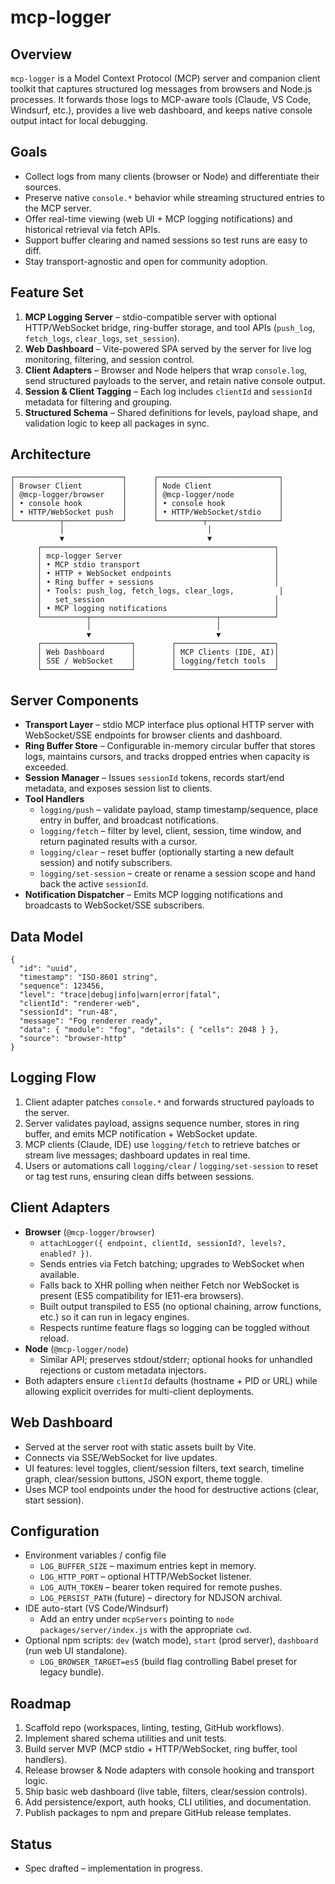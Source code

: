 # mcp-logger

## Overview

`mcp-logger` is a Model Context Protocol (MCP) server and companion client
toolkit that captures structured log messages from browsers and Node.js
processes. It forwards those logs to MCP-aware tools (Claude, VS Code, Windsurf,
etc.), provides a live web dashboard, and keeps native console output intact for
local debugging.

## Goals

- Collect logs from many clients (browser or Node) and differentiate their
  sources.
- Preserve native `console.*` behavior while streaming structured entries to the
  MCP server.
- Offer real-time viewing (web UI + MCP logging notifications) and historical
  retrieval via fetch APIs.
- Support buffer clearing and named sessions so test runs are easy to diff.
- Stay transport-agnostic and open for community adoption.

## Feature Set

1. **MCP Logging Server** – stdio-compatible server with optional HTTP/WebSocket
   bridge, ring-buffer storage, and tool APIs (`push_log`, `fetch_logs`,
   `clear_logs`, `set_session`).
2. **Web Dashboard** – Vite-powered SPA served by the server for live log
   monitoring, filtering, and session control.
3. **Client Adapters** – Browser and Node helpers that wrap `console.log`, send
   structured payloads to the server, and retain native console output.
4. **Session & Client Tagging** – Each log includes `clientId` and `sessionId`
   metadata for filtering and grouping.
5. **Structured Schema** – Shared definitions for levels, payload shape, and
   validation logic to keep all packages in sync.

## Architecture

```
┌────────────────────────┐      ┌───────────────────────────┐
│ Browser Client         │      │ Node Client               │
│ @mcp-logger/browser    │      │ @mcp-logger/node          │
│ • console hook         │      │ • console hook            │
│ • HTTP/WebSocket push  │      │ • HTTP/WebSocket/stdio    │
└──────────┬─────────────┘      └──────────┬────────────────┘
           │                                │
           ▼                                ▼
      ┌────────────────────────────────────────────────────┐
      │ mcp-logger Server                                  │
      │ • MCP stdio transport                              │
      │ • HTTP + WebSocket endpoints                       │
      │ • Ring buffer + sessions                           │
      │ • Tools: push_log, fetch_logs, clear_logs,          │
      │   set_session                                      │
      │ • MCP logging notifications                        │
      └──────────┬────────────────────────────┬────────────┘
                 │                            │
                 ▼                            ▼
      ┌────────────────────┐        ┌──────────────────────┐
      │ Web Dashboard      │        │ MCP Clients (IDE, AI)│
      │ SSE / WebSocket    │        │ logging/fetch tools  │
      └────────────────────┘        └──────────────────────┘
```

## Server Components

- **Transport Layer** – stdio MCP interface plus optional HTTP server with
  WebSocket/SSE endpoints for browser clients and dashboard.
- **Ring Buffer Store** – Configurable in-memory circular buffer that stores
  logs, maintains cursors, and tracks dropped entries when capacity is
  exceeded.
- **Session Manager** – Issues `sessionId` tokens, records start/end metadata,
  and exposes session list to clients.
- **Tool Handlers**
  - `logging/push` – validate payload, stamp timestamp/sequence, place entry in
    buffer, and broadcast notifications.
  - `logging/fetch` – filter by level, client, session, time window, and return
    paginated results with a cursor.
  - `logging/clear` – reset buffer (optionally starting a new default session)
    and notify subscribers.
  - `logging/set-session` – create or rename a session scope and hand back the
    active `sessionId`.
- **Notification Dispatcher** – Emits MCP logging notifications and broadcasts
  to WebSocket/SSE subscribers.

## Data Model

```jsonc
{
  "id": "uuid",
  "timestamp": "ISO-8601 string",
  "sequence": 123456,
  "level": "trace|debug|info|warn|error|fatal",
  "clientId": "renderer-web",
  "sessionId": "run-48",
  "message": "Fog renderer ready",
  "data": { "module": "fog", "details": { "cells": 2048 } },
  "source": "browser-http"
}
```

## Logging Flow

1. Client adapter patches `console.*` and forwards structured payloads to the
   server.
2. Server validates payload, assigns sequence number, stores in ring buffer, and
   emits MCP notification + WebSocket update.
3. MCP clients (Claude, IDE) use `logging/fetch` to retrieve batches or stream
   live messages; dashboard updates in real time.
4. Users or automations call `logging/clear` / `logging/set-session` to reset or
   tag test runs, ensuring clean diffs between sessions.

## Client Adapters

- **Browser** (`@mcp-logger/browser`)
  - `attachLogger({ endpoint, clientId, sessionId?, levels?, enabled? })`.
  - Sends entries via Fetch batching; upgrades to WebSocket when available.
  - Falls back to XHR polling when neither Fetch nor WebSocket is present (ES5
    compatibility for IE11-era browsers).
  - Built output transpiled to ES5 (no optional chaining, arrow functions, etc.)
    so it can run in legacy engines.
  - Respects runtime feature flags so logging can be toggled without reload.
- **Node** (`@mcp-logger/node`)
  - Similar API; preserves stdout/stderr; optional hooks for unhandled
    rejections or custom metadata injectors.
- Both adapters ensure `clientId` defaults (hostname + PID or URL) while allowing
  explicit overrides for multi-client deployments.

## Web Dashboard

- Served at the server root with static assets built by Vite.
- Connects via SSE/WebSocket for live updates.
- UI features: level toggles, client/session filters, text search, timeline
  graph, clear/session buttons, JSON export, theme toggle.
- Uses MCP tool endpoints under the hood for destructive actions (clear, start
  session).

## Configuration

- Environment variables / config file
  - `LOG_BUFFER_SIZE` – maximum entries kept in memory.
  - `LOG_HTTP_PORT` – optional HTTP/WebSocket listener.
  - `LOG_AUTH_TOKEN` – bearer token required for remote pushes.
  - `LOG_PERSIST_PATH` (future) – directory for NDJSON archival.
- IDE auto-start (VS Code/Windsurf)
  - Add an entry under `mcpServers` pointing to `node packages/server/index.js`
    with the appropriate `cwd`.
- Optional npm scripts: `dev` (watch mode), `start` (prod server), `dashboard`
  (run web UI standalone).
  - `LOG_BROWSER_TARGET=es5` (build flag controlling Babel preset for legacy
    bundle).

## Roadmap

1. Scaffold repo (workspaces, linting, testing, GitHub workflows).
2. Implement shared schema utilities and unit tests.
3. Build server MVP (MCP stdio + HTTP/WebSocket, ring buffer, tool handlers).
4. Release browser & Node adapters with console hooking and transport logic.
5. Ship basic web dashboard (live table, filters, clear/session controls).
6. Add persistence/export, auth hooks, CLI utilities, and documentation.
7. Publish packages to npm and prepare GitHub release templates.

## Status

- Spec drafted – implementation in progress.

